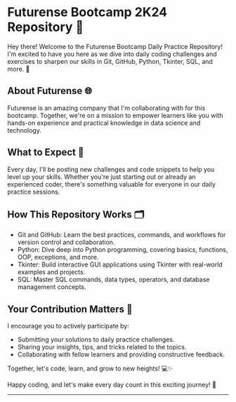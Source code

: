 # Futurense Bootcamp 2K24 Repository 🚀

Hey there! Welcome to the Futurense Bootcamp Daily Practice Repository! I'm excited to have you here as we dive into daily coding challenges and exercises to sharpen our skills in Git, GitHub, Python, Tkinter, SQL, and more. 🌟

## About Futurense 🌐

Futurense is an amazing company that I'm collaborating with for this bootcamp. Together, we're on a mission to empower learners like you with hands-on experience and practical knowledge in data science and technology.

## What to Expect 📆

Every day, I'll be posting new challenges and code snippets to help you level up your skills. Whether you're just starting out or already an experienced coder, there's something valuable for everyone in our daily practice sessions.

## How This Repository Works 🗂️

- Git and GitHub: Learn the best practices, commands, and workflows for version control and collaboration.
- Python: Dive deep into Python programming, covering basics, functions, OOP, exceptions, and more.
- Tkinter: Build interactive GUI applications using Tkinter with real-world examples and projects.
- SQL: Master SQL commands, data types, operators, and database management concepts.

## Your Contribution Matters 🤝

I encourage you to actively participate by:
- Submitting your solutions to daily practice challenges.
- Sharing your insights, tips, and tricks related to the topics.
- Collaborating with fellow learners and providing constructive feedback.

Together, let's code, learn, and grow to new heights! 💻✨

Happy coding, and let's make every day count in this exciting journey! 🚀

---
